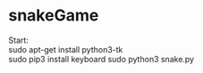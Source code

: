 # snakeGame
Start: <br>
sudo apt-get install python3-tk <br>
sudo pip3 install keyboard
sudo python3 snake.py

